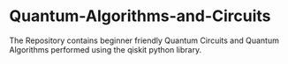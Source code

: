 # Quantum-Algorithms-and-Circuits
The Repository contains beginner friendly Quantum Circuits and Quantum Algorithms performed using the qiskit python library.
